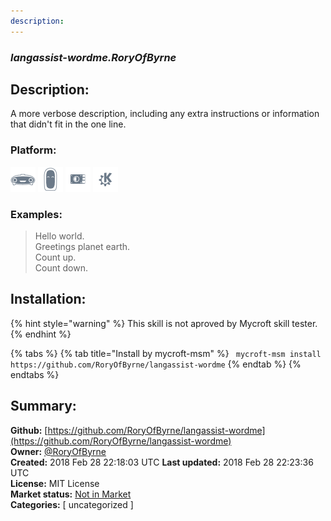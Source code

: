 ```yaml
---
description: 
---
```


### _langassist-wordme.RoryOfByrne_  
## Description:  
A more verbose description, including any extra instructions or
information that didn't fit in the one line.  
  
  
### Platform:  
 ![Mark I](../.gitbook/assets/mark-1-icon.png)  ![Mark II](../.gitbook/assets/mark-2-icon.png)  ![Picroft](../.gitbook/assets/picroft-icon.png)  ![plasmoid](../.gitbook/assets/kde.png)   
### Examples:  
> Hello world.  
> Greetings planet earth.  
> Count up.  
> Count down.  
  
## Installation:  
{% hint style="warning" %}
This skill is not aproved by Mycroft skill tester.
{% endhint %}
    
{% tabs %}
{% tab title="Install by mycroft-msm" %}
``` mycroft-msm install https://github.com/RoryOfByrne/langassist-wordme```
{% endtab %}
  {% endtabs %}
    
## Summary:  
**Github:** [https://github.com/RoryOfByrne/langassist-wordme](https://github.com/RoryOfByrne/langassist-wordme)  
**Owner:** [@RoryOfByrne](https://github.com/RoryOfByrne)  
**Created:** 2018 Feb 28 22:18:03 UTC  **Last updated:** 2018 Feb 28 22:23:36 UTC  
**License:** MIT License  
**Market status:** [Not in Market](https://market.mycroft.ai/skill/)  
**Categories:** [ uncategorized ]   

